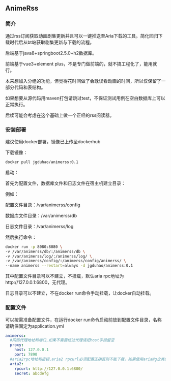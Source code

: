 ## AnimeRss

### 简介

通过rss订阅获取动画剧集更新并且可以一键推送至Aria下载的工具。简化回归下载时代后从bt站获取剧集更新与下载的流程。

后端基于java8+springboot2.5.0+h2数据库。

前端基于vue3+element plus，不是专门做前端的，就不搞工程化了，能用就行。

本来想加入分组的功能，但觉得花时间做了会耽误看动画的时间，所以仅保留了一部分代码和表结构。

如果想要从源代码用maven打包请跳过test，不保证测试用例在空白数据库上可以正常执行。

后续可能会考虑在这个基础上做一个正经的rss阅读器。

### 安装部署

建议使用docker部署，镜像已上传至dockerhub

下载镜像：

```bash
docker pull jgduhao/animerss:0.1
```

启动：

首先为配置文件，数据库文件和日志文件在宿主机建立目录：

例如：

配置文件目录：/var/animerss/config 

数据库文件目录：/var/animerss/db

日志文件目录：/var/animerss/log

然后执行命令：

```bash
docker run -p 8080:8080 \ 
-v /var/animerss/db/:/animerss/db \ 
-v /var/animerss/log/:/animerss/log/ \
-v /var/animerss/config/:/animerss/config/animerss/ \
--name animerss --restart=always -d jgduhao/animerss:0.1
```

其中配置文件目录可以不建立，不挂载，默认aria rpc地址为http://127.0.0.1:6800，无代理。

日志目录可以不建立，不在docker run命令手动挂载，让docker自动挂载。

### 配置文件

可以按需准备配置文件，在运行docker run命令启动前放到配置文件目录，名称请确保固定为application.yml

```yaml
animerss:
  #网络代理地址和端口,如果不需要经过代理请把host字段留空
  proxy:
    host: 127.0.0.1
    port: 7890
  #aria2rpc地址和密钥,aria2 rpcurl必须配置正确否则不能下载，如果使用ariaNg之类的图形界面可以直接把图形界面上的配置拿过来,如果没有配置密钥请把secret字段留空
  aria2:
    rpcurl: http://127.0.0.1:6800/
    secret: abcdefg
```

